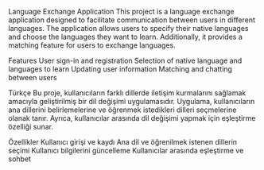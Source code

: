 Language Exchange Application
This project is a language exchange application designed to facilitate communication between users in different languages. The application allows users to specify their native languages and choose the languages they want to learn. Additionally, it provides a matching feature for users to exchange languages.

Features
User sign-in and registration
Selection of native language and languages to learn
Updating user information
Matching and chatting between users

Türkçe 
Bu proje, kullanıcıların farklı dillerde iletişim kurmalarını sağlamak amacıyla geliştirilmiş bir dil değişimi uygulamasıdır. Uygulama, kullanıcıların ana dillerini belirlemelerine ve öğrenmek istedikleri dilleri seçmelerine olanak tanır. Ayrıca, kullanıcılar arasında dil değişimi yapmak için eşleştirme özelliği sunar.

Özellikler
Kullanıcı girişi ve kaydı
Ana dil ve öğrenilmek istenen dillerin seçimi
Kullanıcı bilgilerini güncelleme
Kullanıcılar arasında eşleştirme ve sohbet
